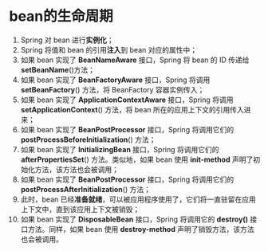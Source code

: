 # bean的生命周期

1. Spring 对 bean 进行**实例化**；
2. Spring 将值和 bean 的引用**注入**到 bean 对应的属性中；
3. 如果 bean 实现了 **BeanNameAware** 接口，Spring 将 bean 的 ID 传递给 **setBeanName**()方法；
4. 如果 bean 实现了 **BeanFactoryAware** 接口，Spring 将调用 **setBeanFactory**() 方法，将 BeanFactory 容器实例传入；
5. 如果 bean 实现了 **ApplicationContextAware** 接口，Spring 将调用 **setApplicationContext**() 方法，将 bean 所在的应用上下文的引用传入进来；
6. 如果 bean 实现了 **BeanPostProcessor** 接口，Spring 将调用它们的 **postProcessBeforeInitialization**() 方法；
7. 如果 bean 实现了 **InitializingBean** 接口，Spring 将调用它们的 **afterPropertiesSet**() 方法。类似地，如果 bean 使用 **init-method** 声明了初始化方法，该方法也会被调用；
8. 如果 bean 实现了 **BeanPostProcessor** 接口，Spring 将调用它们的 **postProcessAfterInitialization**() 方法；
9. 此时，bean 已经**准备就绪**，可以被应用程序使用了，它们将一直驻留在应用上下文中，直到该应用上下文被销毁；
10. 如果 bean 实现了 **DisposableBean** 接口，Spring 将调用它的 **destroy()** 接口方法。同样，如果 bean 使用 **destroy-method** 声明了销毁方法，该方法也会被调用。
